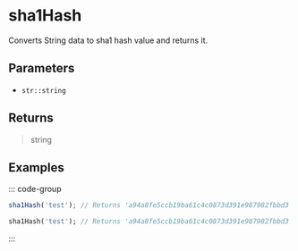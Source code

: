 # sha1Hash <Lang dart js />

<NodeRequired en />

Converts String data to sha1 hash value and returns it.

## Parameters

- `str::string`

## Returns

> string

## Examples

::: code-group

```javascript [JavaScript]
sha1Hash('test'); // Returns 'a94a8fe5ccb19ba61c4c0873d391e987982fbbd3'
```

```dart [Dart]
sha1Hash('test'); // Returns 'a94a8fe5ccb19ba61c4c0873d391e987982fbbd3'
```

:::
